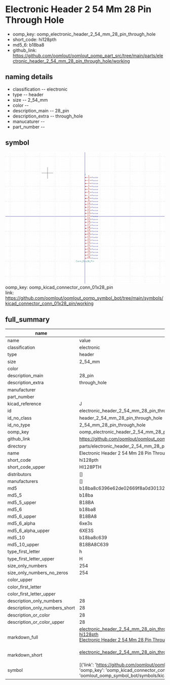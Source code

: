 # Electronic Header 2 54 Mm 28 Pin Through Hole

  
* oomp_key: oomp_electronic_header_2_54_mm_28_pin_through_hole 
* short_code: hi128pth
* md5_6: b18ba8  
* github_link: https://github.com/oomlout/oomlout_oomp_part_src/tree/main/parts/electronic_header_2_54_mm_28_pin_through_hole/working  
## naming details
* classification -- electronic
* type -- header
* size -- 2_54_mm
* color -- 
* description_main -- 28_pin
* description_extra -- through_hole
* manucaturer -- 
* part_number -- 



## symbol

![](symbol/0/working/working_600.png)  
oomp_key: oomp_kicad_connector_conn_01x28_pin  
link: https://github.com/oomlout/oomlout_oomp_symbol_bot/tree/main/symbols/kicad_connector_conn_01x28_pin/working  


## full_summary
| name | value | 
| --- | --- | 
| name | value | 
| classification | electronic | 
| type | header | 
| size | 2_54_mm | 
| color |  | 
| description_main | 28_pin | 
| description_extra | through_hole | 
| manufacturer |  | 
| part_number |  | 
| kicad_reference | J | 
| id | electronic_header_2_54_mm_28_pin_through_hole | 
| id_no_class | header_2_54_mm_28_pin_through_hole | 
| id_no_type | 2_54_mm_28_pin_through_hole | 
| oomp_key | oomp_electronic_header_2_54_mm_28_pin_through_hole | 
| github_link | https://github.com/oomlout/oomlout_oomp_part_src/tree/main/parts/electronic_header_2_54_mm_28_pin_through_hole/working | 
| directory | parts/electronic_header_2_54_mm_28_pin_through_hole | 
| name | Electronic Header 2 54 Mm 28 Pin Through Hole | 
| short_code | hi128pth | 
| short_code_upper | HI128PTH | 
| distributors | [] | 
| manufacturers | [] | 
| md5 | b18ba8c6396e62de02669f8a0d301327 | 
| md5_5 | b18ba | 
| md5_5_upper | B18BA | 
| md5_6 | b18ba8 | 
| md5_6_upper | B18BA8 | 
| md5_6_alpha | 6xe3s | 
| md5_6_alpha_upper | 6XE3S | 
| md5_10 | b18ba8c639 | 
| md5_10_upper | B18BA8C639 | 
| type_first_letter | h | 
| type_first_letter_upper | H | 
| size_only_numbers | 254 | 
| size_only_numbers_no_zeros | 254 | 
| color_upper |  | 
| color_first_letter |  | 
| color_first_letter_upper |  | 
| description_only_numbers | 28 | 
| description_only_numbers_short | 28 | 
| description_or_color | 28 | 
| description_or_color_upper | 28 | 
| markdown_full | [electronic_header_2_54_mm_28_pin_through_hole](https://github.com/oomlout/oomlout_oomp_part_src/tree/main/parts/electronic_header_2_54_mm_28_pin_through_hole/working)<br>[hi128pth](https://github.com/oomlout/oomlout_oomp_part_src/tree/main/parts/electronic_header_2_54_mm_28_pin_through_hole/working)<br>[Electronic Header 2 54 Mm 28 Pin Through Hole](https://github.com/oomlout/oomlout_oomp_part_src/tree/main/parts/electronic_header_2_54_mm_28_pin_through_hole/working)<br><br> | 
| markdown_short | [electronic_header_2_54_mm_28_pin_through_hole](https://github.com/oomlout/oomlout_oomp_part_src/tree/main/parts/electronic_header_2_54_mm_28_pin_through_hole/working)<br><br> | 
| symbol | [{'link': 'https://github.com/oomlout/oomlout_oomp_symbol_bot/tree/main/symbols/kicad_connector_conn_01x28_pin', 'oomp_key': 'oomp_kicad_connector_conn_01x28_pin', 'directory': 'oomlout_oomp_symbol_bot/symbols/kicad_connector_conn_01x28_pin//working/working.kicad_sym'}] | 
